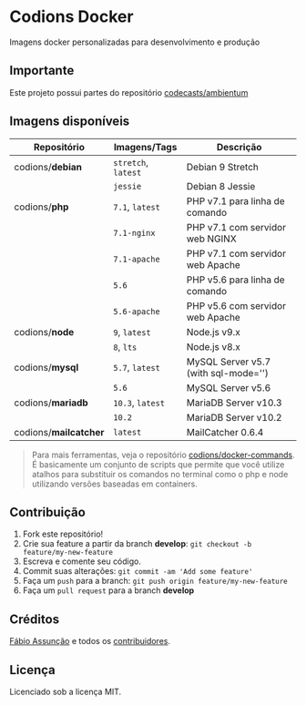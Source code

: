 # Codions Docker
Imagens docker personalizadas para desenvolvimento e produção

## Importante
Este projeto possui partes do repositório [codecasts/ambientum](https://github.com/codecasts/ambientum)

## Imagens disponíveis
| Repositório             | Imagens/Tags        | Descrição                            |
| ----------------------- | ------------------- | ------------------------------------ |
| codions/**debian**      | `stretch`, `latest` | Debian 9 Stretch                     |
|                         | `jessie`            | Debian 8 Jessie                      |
| codions/**php**         | `7.1`, `latest`     | PHP v7.1 para linha de comando       |
|                         | `7.1-nginx`         | PHP v7.1 com servidor web NGINX      |
|                         | `7.1-apache`        | PHP v7.1 com servidor web Apache     |
|                         | `5.6`               | PHP v5.6 para linha de comando       |
|                         | `5.6-apache`        | PHP v5.6 com servidor web Apache     |
| codions/**node**        | `9`, `latest`       | Node.js v9.x                         |
|                         | `8`, `lts`          | Node.js v8.x                         |
| codions/**mysql**       | `5.7`, `latest`     | MySQL Server v5.7 (with sql-mode='') |
|                         | `5.6`               | MySQL Server v5.6                    |
| codions/**mariadb**     | `10.3`, `latest`    | MariaDB Server v10.3                 |
|                         | `10.2`              | MariaDB Server v10.2                 |
| codions/**mailcatcher** | `latest`            | MailCatcher 0.6.4                    |

> Para mais ferramentas, veja o repositório [codions/docker-commands](https://github.com/codions/docker-commands). É basicamente um conjunto de scripts que permite que você utilize atalhos para substituir os comandos no terminal como o php e node utilizando versões baseadas em containers.

## Contribuição

1. Fork este repositório!
2. Crie sua feature a partir da branch **develop**: `git checkout -b feature/my-new-feature`
3. Escreva e comente seu código.
4. Commit suas alterações: `git commit -am 'Add some feature'`
5. Faça um `push` para a branch: `git push origin feature/my-new-feature`
6. Faça um `pull request` para a branch **develop**

## Créditos

[Fábio Assunção](https://github.com/fabioassuncao) e todos os [contribuidores](https://github.com/codions/docker-images/graphs/contributors).

## Licença

Licenciado sob a licença MIT.
